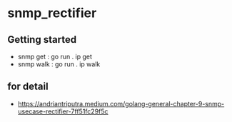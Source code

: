# snmp_rectifier

## Getting started
- snmp get  : go run . ip get
- snmp walk : go run . ip walk

## for detail
- https://andriantriputra.medium.com/golang-general-chapter-9-snmp-usecase-rectifier-7ff51fc29f5c